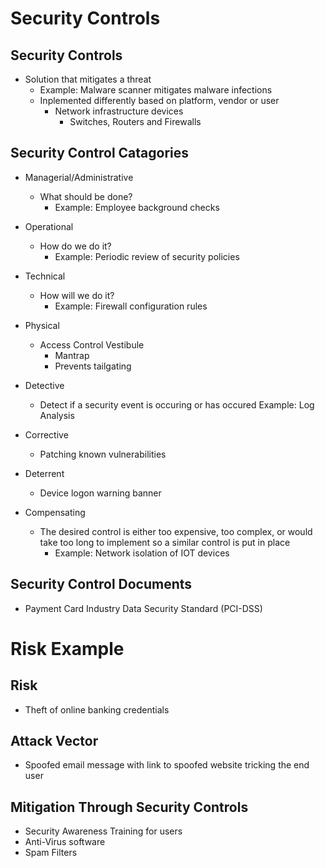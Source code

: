 # Security Controls

## Security Controls
- Solution that mitigates a threat
    - Example:  Malware scanner mitigates malware infections
    - Inplemented differently based on platform, vendor or user
        - Network infrastructure devices
            - Switches, Routers and Firewalls

## Security Control Catagories
- Managerial/Administrative
    - What should be done?
        - Example:  Employee background checks

- Operational
    - How do we do it?
        - Example:  Periodic review of security policies

- Technical
    - How will we do it?
        - Example:  Firewall configuration rules

- Physical
    - Access Control Vestibule
        - Mantrap
        - Prevents tailgating

- Detective
    - Detect if a security event is occuring or has occured
        Example:  Log Analysis

- Corrective
    - Patching known vulnerabilities

- Deterrent 
    - Device logon warning banner

- Compensating 
    - The desired control is either too expensive, too complex, or would take too long to implement so a similar control is put in place
        - Example:  Network isolation of IOT devices

## Security Control Documents 
- Payment Card Industry Data Security Standard (PCI-DSS)

# Risk Example

## Risk
- Theft of online banking credentials

## Attack Vector
- Spoofed email message with link to spoofed website tricking the end user

## Mitigation Through Security Controls
- Security Awareness Training for users
- Anti-Virus software
- Spam Filters

